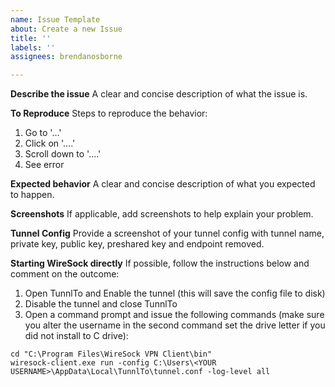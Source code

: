 ```yaml
---
name: Issue Template
about: Create a new Issue
title: ''
labels: ''
assignees: brendanosborne

---
```


**Describe the issue**
A clear and concise description of what the issue is.

**To Reproduce**
Steps to reproduce the behavior:
1. Go to '...'
2. Click on '....'
3. Scroll down to '....'
4. See error

**Expected behavior**
A clear and concise description of what you expected to happen.

**Screenshots**
If applicable, add screenshots to help explain your problem.

**Tunnel Config**
Provide a screenshot of your tunnel config with tunnel name, private key, public key, preshared key and endpoint removed.

**Starting WireSock directly**
If possible, follow the instructions below and comment on the outcome:

1. Open TunnlTo and Enable the tunnel (this will save the config file to disk)
2. Disable the tunnel and close TunnlTo
3. Open a command prompt and issue the following commands (make sure you alter the username in the second command set the drive letter if you did not install to C drive):
```
cd "C:\Program Files\WireSock VPN Client\bin"
wiresock-client.exe run -config C:\Users\<YOUR USERNAME>\AppData\Local\TunnlTo\tunnel.conf -log-level all
```
